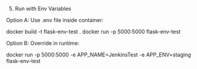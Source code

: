 5. Run with Env Variables

Option A: Use .env file inside container:

docker build -t flask-env-test .
docker run -p 5000:5000 flask-env-test


Option B: Override in runtime:

docker run -p 5000:5000 -e APP_NAME=JenkinsTest -e APP_ENV=staging flask-env-test
